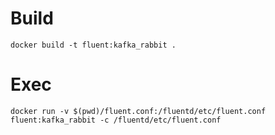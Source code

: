 # Build
```
docker build -t fluent:kafka_rabbit . 
```

# Exec
```
docker run -v $(pwd)/fluent.conf:/fluentd/etc/fluent.conf fluent:kafka_rabbit -c /fluentd/etc/fluent.conf
```

